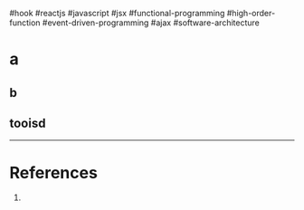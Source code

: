 #hook #reactjs  #javascript  #jsx #functional-programming  #high-order-function  #event-driven-programming   #ajax #software-architecture 

# a
## b
## tooisd





---
# References
1. 